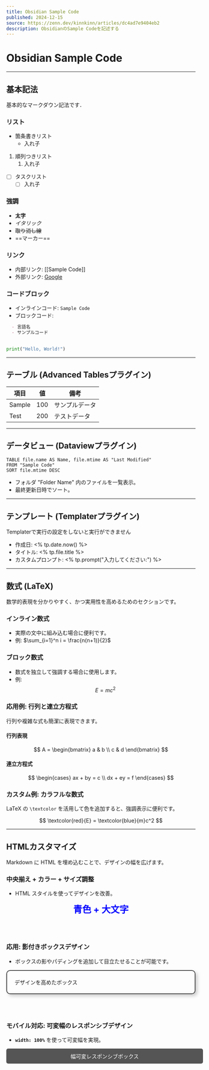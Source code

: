 ```yaml
---
title: Obsidian Sample Code
published: 2024-12-15
source: https://zenn.dev/kinnkinn/articles/dc4ad7e9404eb2
description: ObsidianのSample Codeを記述する
---
```

# Obsidian Sample Code

---

## 基本記法
基本的なマークダウン記法です．

### リスト
- 箇条書きリスト
	- 入れ子
1. 順列つきリスト
	1. 入れ子
- [ ] タスクリスト
	- [ ] 入れ子

### 強調
- **太字**
- *イタリック*
- ~~取り消し線~~
- ==マーカー==

### リンク
- 内部リンク:  [[Sample Code]]
- 外部リンク: [Google](https://google.com)

### コードブロック
- インラインコード: `Sample Code`
- ブロックコード:
```markdown
  - 言語名
  - サンプルコード
  
```

```python
print("Hello, World!")
```

---

## テーブル (Advanced Tablesプラグイン)

| 項目   | 値   | 備考         |
| ------ | ---- | ------------ |
| Sample | 100  | サンプルデータ |
| Test   | 200  | テストデータ   |

---

## データビュー (Dataviewプラグイン)

```dataview
TABLE file.name AS Name, file.mtime AS "Last Modified"
FROM "Sample Code"
SORT file.mtime DESC
```

- フォルダ "Folder Name" 内のファイルを一覧表示。
- 最終更新日時でソート。

---

## テンプレート (Templaterプラグイン)
Templaterで実行の設定をしないと実行ができません

- 作成日:  <% tp.date.now() %>
- タイトル: <% tp.file.title %>
- カスタムプロンプト: <% tp.prompt("入力してください:") %>

---

## 数式 (LaTeX)
数学的表現を分かりやすく、かつ実用性を高めるためのセクションです。

### インライン数式
- 実際の文中に組み込む場合に便利です。
- 例: $\sum_{i=1}^n i = \frac{n(n+1)}{2}$

### ブロック数式
- 数式を独立して強調する場合に使用します。
- 例:
$$
E=mc^2
$$

### 応用例: 行列と連立方程式

行列や複雑な式も簡潔に表現できます。

#### **行列表現**

$$
A = 
\begin{bmatrix}
a & b \\
c & d
\end{bmatrix}
$$


#### **連立方程式**

$$
\begin{cases}
ax + by = c \\
dx + ey = f
\end{cases}
$$

### カスタム例: カラフルな数式
LaTeX の `\textcolor` を活用して色を追加すると、強調表示に便利です。


$$
\textcolor{red}{E} = \textcolor{blue}{m}c^2
$$


---

## HTMLカスタマイズ

Markdown に HTML を埋め込むことで、デザインの幅を広げます。



### 中央揃え + カラー + サイズ調整
- HTML スタイルを使ってデザインを改善。

<div style="text-align: center; color: blue; font-weight: bold; font-size: 24px;">
    青色 + 大文字
</div>

<br><br>

### 応用: 影付きボックスデザイン
- ボックスの影やパディングを追加して目立たせることが可能です。

<div style="border: 2px solid #444; padding: 20px; border-radius: 10px; box-shadow: 5px 5px 10px rgba(0,0,0,0.2);">
    デザインを高めたボックス
</div>

<br><br>

### モバイル対応: 可変幅のレスポンシブデザイン
- **`width: 100%`** を使って可変幅を実現。

<div style="text-align: center; color: #fff; background-color: #555; padding: 10px; border-radius: 5px; width: 100%;">
    幅可変レスポンシブボックス
</div>

